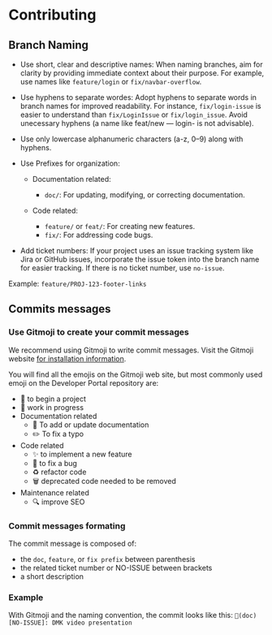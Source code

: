 # Contributing

## Branch Naming 

- Use short, clear and descriptive names: When naming branches, aim for clarity by providing immediate context about their purpose. For example, use names like `feature/login` or `fix/navbar-overflow`.

- Use hyphens to separate wordes: Adopt hyphens to separate words in branch names for improved readability. For instance, `fix/login-issue` is easier to understand than `fix/LoginIssue` or `fix/login_issue`. Avoid unecessary hyphens (a name like feat/new — login- is not advisable).

- Use only lowercase alphanumeric characters (a-z, 0–9) along with hyphens. 

- Use Prefixes for organization:
  - Documentation related:
    - `doc/`: For updating, modifying, or correcting documentation.

  - Code related:
    - `feature/` or `feat/`: For creating new features.
	- `fix/`: For addressing code bugs.

- Add ticket numbers: If your project uses an issue tracking system like Jira or GitHub issues, incorporate the issue token into the branch name for easier tracking. If there is no ticket number, use `no-issue`.

Example: `feature/PROJ-123-footer-links`

## Commits messages 

### Use Gitmoji to create your commit messages

We recommend using Gitmoji to write commit messages. Visit the Gitmoji website [for installation information](https://gitmoji.dev/).

You will find all the emojis on the Gitmoji web site, but most commonly used emoji on the Developer Portal repository are:

- :tada: to begin a project
- :construction: work in progress
- Documentation related
	- :memo: To add or update documentation
	- :pencil2: To fix a typo
- Code related
	- :sparkles: to implement a new feature
	- :bug: to fix a bug
	- :recycle: refactor code
	- :wastebasket: deprecated code needed to be removed
- Maintenance related
	- :mag: improve SEO

### Commit messages formating 

The commit message is composed of:
- the `doc`, `feature`, or `fix prefix` between parenthesis
- the related ticket number or NO-ISSUE between brackets
- a short description

### Example

With Gitmoji and the naming convention, the commit looks like this:
`📝(doc) [NO-ISSUE]: DMK video presentation`

